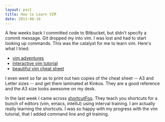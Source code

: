 ```yaml
---
layout: post
title: How to Learn VIM
date: 2013-06-16
---
```


A few weeks back I committed code to Bitbucket, but didn't specify a commit message.  Git dropped my into vim.  I was lost and had to start looking up commands.  This was the catalyst for me to learn vim.  Here's what I tried:

- [vim adventures](http://vim-adventures.com/)
- [interactive vim tutorial](http://www.openvim.com/tutorial.html)
- [beautiful vim cheat sheet](http://www.kickstarter.com/projects/maxcantor/beautiful-vim-cheat-sheet-poster)

I even went so far as to print out two copies of the cheat sheet -- A3 and Letter sizes -- and get them laminated at Kinkos.  They are a good reference and the A3 size looks awesome on my desk.

In the last week I came across [shortcutFoo](https://www.shortcutfoo.com/).  They teach you shortcuts for a bunch of editors (vim, emacs, intelliJ) using interval training.  I am actually really learning the shortcuts.  I was so happy with my progress with the vim tutorial, that I added command line and git training.